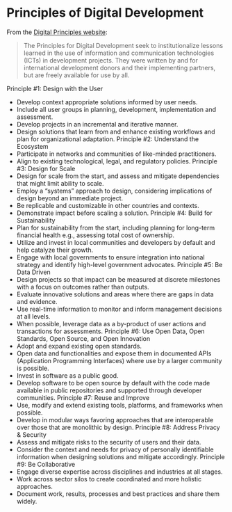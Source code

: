 # Principles of Digital Development

From the [Digital Principles website](http://digitalprinciples.org/):

> The Principles for Digital Development seek to institutionalize lessons learned in the use of information and communication technologies \(ICTs\) in development projects. They were written by and for international development donors and their implementing partners, but are freely available for use by all.


Principle #1: Design with the User
- Develop context appropriate solutions informed by user needs.
- Include all user groups in planning, development, implementation and assessment.
- Develop projects in an incremental and iterative manner.
- Design solutions that learn from and enhance existing workflows and plan for organizational adaptation.
Principle #2: Understand the Ecosystem
- Participate in networks and communities of like-minded practitioners.
- Align to existing technological, legal, and regulatory policies.
Principle #3: Design for Scale
- Design for scale from the start, and assess and mitigate dependencies that might limit ability to scale.
- Employ a “systems” approach to design, considering implications of design beyond an immediate project.
- Be replicable and customizable in other countries and contexts.
- Demonstrate impact before scaling a solution.
Principle #4: Build for Sustainability
- Plan for sustainability from the start, including planning for long-term financial health e.g., assessing total cost of ownership.
- Utilize and invest in local communities and developers by default and help catalyze their growth.
- Engage with local governments to ensure integration into national strategy and identify high-level government advocates.
Principle #5: Be Data Driven
- Design projects so that impact can be measured at discrete milestones with a focus on outcomes rather than outputs.
- Evaluate innovative solutions and areas where there are gaps in data and evidence.
- Use real-time information to monitor and inform management decisions at all levels.
- When possible, leverage data as a by-product of user actions and transactions for assessments.
Principle #6: Use Open Data, Open Standards, Open Source, and Open Innovation
- Adopt and expand existing open standards.
- Open data and functionalities and expose them in documented APIs (Application Programming Interfaces) where use by a larger community is possible.
- Invest in software as a public good.
- Develop software to be open source by default with the code made available in public repositories and supported through developer communities.
Principle #7: Reuse and Improve
- Use, modify and extend existing tools, platforms, and frameworks when possible.
- Develop in modular ways favoring approaches that are interoperable over those that are monolithic by design.
Principle #8: Address Privacy & Security
- Assess and mitigate risks to the security of users and their data.
- Consider the context and needs for privacy of personally identifiable information when designing solutions and mitigate accordingly.
Principle #9: Be Collaborative
- Engage diverse expertise across disciplines and industries at all stages.
- Work across sector silos to create coordinated and more holistic approaches.
- Document work, results, processes and best practices and share them widely.


